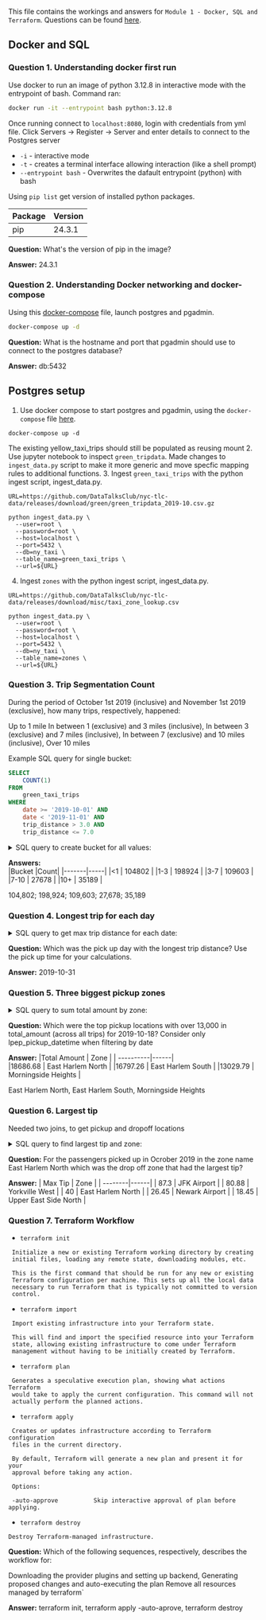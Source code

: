 This file contains the workings and answers for `Module 1 - Docker, SQL and Terraform`.
Questions can be found [here](https://github.com/DataTalksClub/data-engineering-zoomcamp/blob/main/cohorts/2025/01-docker-terraform/homework.md).

## Docker and SQL

### Question 1. Understanding docker first run
Use docker to run an image of python 3.12.8 in interactive mode with the entrypoint of bash.
Command ran:
```bash
docker run -it --entrypoint bash python:3.12.8
```
Once running connect to `localhost:8080`, login with credentials from yml file. Click Servers -> Register -> Server and enter details to connect to the Postgres server

 - `-i` - interactive mode
 - `-t` - creates a terminal interface allowing interaction (like a shell prompt)
 - `--entrypoint bash` - Overwrites the dafault entrypoint (python) with bash

Using `pip list` get version of installed python packages.

|Package    |Version |
|---------- |------- |
|pip        |24.3.1 |


**Question:**
What's the version of pip in the image?

**Answer:**
24.3.1

### Question 2. Understanding Docker networking and docker-compose
Using this [docker-compose](docker-compose.yml) file, launch postgres and pgadmin.
```bash
docker-compose up -d
```

**Question:**
What is the hostname and port that pgadmin should use to connect to the postgres database?

**Answer:**
db:5432


## Postgres setup
1. Use docker compose to start postgres and pgadmin, using the `docker-compose` file [here](docker/docker-compose.yaml).
```shell
docker-compose up -d
```
The existing yellow_taxi_trips should still be populated as reusing mount
2. Use jupyter notebook to inspect `green_tripdata`. Made changes to `ingest_data.py` script to make it more generic and move specfic mapping rules to additional functions.
3. Ingest `green_taxi_trips` with the python ingest script, ingest_data.py.
```shell
URL=https://github.com/DataTalksClub/nyc-tlc-data/releases/download/green/green_tripdata_2019-10.csv.gz

python ingest_data.py \
  --user=root \
  --password=root \
  --host=localhost \
  --port=5432 \
  --db=ny_taxi \
  --table_name=green_taxi_trips \
  --url=${URL}
```
4. Ingest `zones` with the python ingest script, ingest_data.py.
```shell
URL=https://github.com/DataTalksClub/nyc-tlc-data/releases/download/misc/taxi_zone_lookup.csv

python ingest_data.py \
  --user=root \
  --password=root \
  --host=localhost \
  --port=5432 \
  --db=ny_taxi \
  --table_name=zones \
  --url=${URL}
```

### Question 3. Trip Segmentation Count
During the period of October 1st 2019 (inclusive) and November 1st 2019 (exclusive), how many trips, respectively, happened:

Up to 1 mile
In between 1 (exclusive) and 3 miles (inclusive),
In between 3 (exclusive) and 7 miles (inclusive),
In between 7 (exclusive) and 10 miles (inclusive),
Over 10 miles

Example SQL query for single bucket:
```sql
SELECT 
	COUNT(1) 
FROM 
	green_taxi_trips
WHERE
    date >= '2019-10-01' AND
	date < '2019-11-01' AND
	trip_distance > 3.0 AND
	trip_distance <= 7.0
```



<details>
    <summary>SQL query to create bucket for all values:</summary>

```sql
    SELECT 
        CASE
            WHEN trip_distance <= 1 THEN '<1'
            WHEN trip_distance > 1 AND trip_distance <= 3 THEN '1-3'
            WHEN trip_distance > 3 AND trip_distance <= 7 THEN '3-7'
            WHEN trip_distance > 7 AND trip_distance <= 10 THEN '7-10'
            ELSE '10+'
        END AS bucket,
        COUNT(*) AS count
    FROM 
        green_taxi_trips
    WHERE 
        pickup_date >= '2019-10-01' AND
        dropoff_date < '2019-11-01'
    GROUP BY bucket;
```
</details>

**Answers:**    
|Bucket	|Count|
|-------|-----|
|<1	    | 104802 |
|1-3	| 198924 |
|3-7	| 109603 |
|7-10   | 27678  |
|10+	| 35189  |

104,802; 198,924; 109,603; 27,678; 35,189

### Question 4. Longest trip for each day

<details>
    <summary>SQL query to get max trip distance for each date:</summary>

```sql
SELECT 
	MAX(trip_distance) AS max_distance,
	pickup_date
FROM 
    green_taxi_trips
GROUP BY 
    pickup_date
ORDER BY 
    max_distance DESC
LIMIT 5;
```
</details>


**Question:**
Which was the pick up day with the longest trip distance? Use the pick up time for your calculations.

**Answer:**
2019-10-31

### Question 5. Three biggest pickup zones

<details>
    <summary>SQL query to sum total amount by zone:</summary>

```sql
WITH agg_results AS (
	SELECT 
		SUM(trips.total_amount) AS sum_amount,
		zones.zone AS zone
	FROM 
		green_taxi_trips trips
	INNER JOIN 
		zones ON trips.pulocationid=zones.locationid
	WHERE 
		pickup_date = '2019-10-18'
	GROUP BY 
		zone
)
SELECT
	sum_amount,
	zone
FROM
	agg_results
WHERE 
	sum_amount > 13000
ORDER BY
	sum_amount DESC;
```
</details>


**Question:**
Which were the top pickup locations with over 13,000 in total_amount (across all trips) for 2019-10-18?
Consider only lpep_pickup_datetime when filtering by date

**Answer:**
|Total Amount | Zone |
| ----------|------|   
|18686.68	| East Harlem North |
|16797.26	| East Harlem South |
|13029.79	| Morningside Heights |

East Harlem North, East Harlem South, Morningside Heights

### Question 6. Largest tip

Needed two joins, to get pickup and dropoff locations

<details>
    <summary>SQL query to find largest tip and zone:</summary>

```sql
SELECT 
	MAX(tip_amount) AS max_tip,
	dropoff_zones.zone
FROM
	green_taxi_trips trips
INNER JOIN
	zones pickup_zones ON trips.pulocationid=pickup_zones.locationid
INNER JOIN
	zones dropoff_zones ON trips.dolocationid=dropoff_zones.locationid
WHERE
	trips.pickup_date >= '2019-10-01' AND 
	trips.dropoff_date < '2019-11-01' AND
	pickup_zones.zone = 'East Harlem North'
GROUP BY
	dropoff_zones.zone
ORDER BY
	max_tip DESC
LIMIT 5
```
</details>

**Question:**
For the passengers picked up in Ocrober 2019 in the zone name East Harlem North which was the drop off zone that had the largest tip?

**Answer:**
| Max Tip |	Zone |
| --------|------|
| 87.3 |	JFK Airport |
| 80.88 |	Yorkville West |
| 40 |	East Harlem North |
| 26.45 |	Newark Airport |
| 18.45 |	Upper East Side North |

### Question 7. Terraform Workflow

 - `terraform init`
 ```
  Initialize a new or existing Terraform working directory by creating
  initial files, loading any remote state, downloading modules, etc.

  This is the first command that should be run for any new or existing
  Terraform configuration per machine. This sets up all the local data
  necessary to run Terraform that is typically not committed to version
  control.
 ``` 
 - `terraform import`
 ```
  Import existing infrastructure into your Terraform state.

  This will find and import the specified resource into your Terraform
  state, allowing existing infrastructure to come under Terraform
  management without having to be initially created by Terraform.
 ```

 - `terraform plan`
 ```
  Generates a speculative execution plan, showing what actions Terraform
  would take to apply the current configuration. This command will not
  actually perform the planned actions.
 ```
 - `terraform apply`
 ```
  Creates or updates infrastructure according to Terraform configuration
  files in the current directory.

  By default, Terraform will generate a new plan and present it for your
  approval before taking any action.

  Options:

  -auto-approve          Skip interactive approval of plan before applying.
 ```

 - `terraform destroy`
 ```
 Destroy Terraform-managed infrastructure.
 ```

**Question:**
Which of the following sequences, respectively, describes the workflow for:

Downloading the provider plugins and setting up backend,
Generating proposed changes and auto-executing the plan
Remove all resources managed by terraform`

**Answer:**
terraform init, terraform apply -auto-aprove, terraform destroy